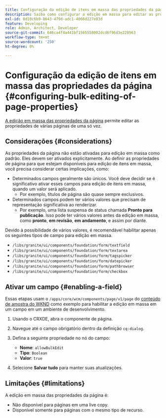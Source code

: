```yaml
---
title: Configuração da edição de itens em massa das propriedades da página
description: Saiba como configurar a edição em massa para editar as propriedades de várias páginas de uma só vez.
exl-id: 0d10c6b9-8643-479d-adc1-4066d227e83d
feature: Developing
role: Admin, Architect, Developer
source-git-commit: 646ca4f4a441bf1565558002dcd6f96d3e228563
workflow-type: tm+mt
source-wordcount: '250'
ht-degree: 0%

---
```


# Configuração da edição de itens em massa das propriedades da página {#configuring-bulk-editing-of-page-properties}

[A edição em massa das propriedades da página](/help/sites-cloud/authoring/sites-console/page-properties.md#from-the-sites-console-multiple-pages) permite editar as propriedades de várias páginas de uma só vez.

## Considerações {#considerations}

As propriedades da página não estão ativadas para edição em massa como padrão. Eles devem ser ativados explicitamente. Ao definir as propriedades de página para que estejam disponíveis para edição de itens em massa, você precisa considerar certas implicações, como:

* Determinados campos geralmente são únicos. Você deve decidir se é significativo ativar esses campos para edição de itens em massa, quando um valor será aplicado.
   * Por exemplo, títulos de página são quase sempre exclusivos.
* Determinados campos podem ter vários valores que precisam de representação significativa ao renderizar.
   * Por exemplo, uma lista suspensa de status chamada **Pronto para publicação**. Isso pode ter vários valores antes da edição em massa, como **pronto**, **em revisão**, **em andamento**, e assim por diante.

Devido à possibilidade de vários valores, é recomendável habilitar apenas os seguintes tipos de campo para edição em massa.

* `/libs/granite/ui/components/foundation/form/textfield`
* `/libs/granite/ui/components/foundation/form/textarea`
* `/libs/granite/ui/components/foundation/form/tagspicker`
* `/libs/granite/ui/components/foundation/form/datepicker`
* `/libs/granite/ui/components/foundation/form/pathbrowser`
* `/libs/granite/ui/components/foundation/form/checkbox`

## Ativar um campo {#enabling-a-field}

Essas etapas usam o `/apps/core/wcm/components/page/v1/page` do [conteúdo de amostra do WKND](/help/implementing/developing/introduction/develop-wknd-tutorial.md) como exemplo para habilitar a edição em massa em um campo em um ambiente de desenvolvimento.

1. Usando o CRXDE, abra o componente de página.
1. Navegue até o campo obrigatório dentro da definição `cq:dialog`.
1. Defina a seguinte propriedade no nó do campo:

   * **Nome**: `allowBulkEdit`
   * **Tipo**: `Boolean`
   * **Valor**: `true`

1. Selecione **Salvar tudo** para manter suas atualizações.

## Limitações {#limitations}

A edição em massa das propriedades da página é:

* Não disponível para páginas em uma live copy.
* Disponível somente para páginas com o mesmo tipo de recurso.
